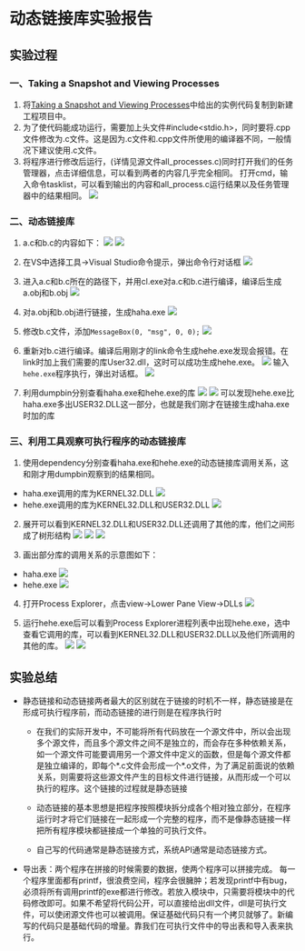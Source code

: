 # 动态链接库实验报告

## 实验过程

### 一、Taking a Snapshot and Viewing Processes

1. 将[Taking a Snapshot and Viewing Processes](https://docs.microsoft.com/zh-cn/windows/win32/toolhelp/taking-a-snapshot-and-viewing-processes)中给出的实例代码复制到新建工程项目中。
2. 为了使代码能成功运行，需要加上头文件#include<stdio.h>，同时要将.cpp文件修改为.c文件。这是因为.c文件和.cpp文件所使用的编译器不同，一般情况下建议使用.c文件。
3. 将程序进行修改后运行，(详情见源文件all_processes.c)同时打开我们的任务管理器，点击详细信息，可以看到两者的内容几乎完全相同。
打开cmd，输入命令tasklist，可以看到输出的内容和all_process.c运行结果以及任务管理器中的结果相同。
![ ](images/进程输出.jpg)

### 二、动态链接库

1. a.c和b.c的内容如下：
![ ](images/a.jpg)
![ ](images/b.jpg)

2. 在VS中选择工具->Visual Studio命令提示，弹出命令行对话框
![ ](images/VS中的命令行.png)

3. 进入a.c和b.c所在的路径下，并用cl.exe对a.c和b.c进行编译，编译后生成a.obj和b.obj
![ ](images/编译a和b.png)

4. 对a.obj和b.obj进行链接，生成haha.exe
![ ](images/生成haha.png)

5. 修改b.c文件，添加```MessageBox(0, "msg", 0, 0);```
![ ](images/修改b.png)

6. 重新对b.c进行编译。编译后用刚才的link命令生成hehe.exe发现会报错。在link时加上我们需要的库User32.dll，这时可以成功生成hehe.exe。
![ ](images/生成hehe.png)
输入```hehe.exe```程序执行，弹出对话框。
![ ](images/hehe运行.png)

7. 利用dumpbin分别查看haha.exe和hehe.exe的库
![ ](images/dumpbin_haha.png)
![ ](images/dumpbin_hehe.png)
可以发现hehe.exe比haha.exe多出USER32.DLL这一部分，也就是我们刚才在链接生成haha.exe时加的库

### 三、利用工具观察可执行程序的动态链接库

1. 使用dependency分别查看haha.exe和hehe.exe的动态链接库调用关系，这和刚才用dumpbin观察到的结果相同。

* haha.exe调用的库为KERNEL32.DLL
![ ](images/dependency_haha.png)
* hehe.exe调用的库为KERNEL32.DLL和USER32.DLL
![ ](images/dependency_hehe.png)

2. 展开可以看到KERNEL32.DLL和USER32.DLL还调用了其他的库，他们之间形成了树形结构
![ ](images/d_hehe1.png)
![ ](images/d_hehe2.png)
![ ](images/d_hehe3.png)

3. 画出部分库的调用关系的示意图如下：
* haha.exe
![ ](images/haha调用树.png)
* hehe.exe
![ ](images/hehe调用树.png)

4. 打开Process Explorer，点击view->Lower Pane View->DLLs
![ ](images/查看dll.png)

5. 运行hehe.exe后可以看到Process Explorer进程列表中出现hehe.exe，选中查看它调用的库，可以看到KERNEL32.DLL和USER32.DLL以及他们所调用的其他的库。
![ ](images/explore_hehe1.png)
![ ](images/explore_hehe2.png)

## 实验总结

* 静态链接和动态链接两者最大的区别就在于链接的时机不一样，静态链接是在形成可执行程序前，而动态链接的进行则是在程序执行时
  * 在我们的实际开发中，不可能将所有代码放在一个源文件中，所以会出现多个源文件，而且多个源文件之间不是独立的，而会存在多种依赖关系，如一个源文件可能要调用另一个源文件中定义的函数，但是每个源文件都是独立编译的，即每个*.c文件会形成一个*.o文件，为了满足前面说的依赖关系，则需要将这些源文件产生的目标文件进行链接，从而形成一个可以执行的程序。这个链接的过程就是静态链接
  * 动态链接的基本思想是把程序按照模块拆分成各个相对独立部分，在程序运行时才将它们链接在一起形成一个完整的程序，而不是像静态链接一样把所有程序模块都链接成一个单独的可执行文件。
  
  * 自己写的代码通常是静态链接方式，系统API通常是动态链接方式。

* 导出表：两个程序在拼接的时候需要的数据，使两个程序可以拼接完成。
每一个程序里面都有printf，很浪费空间，程序会很臃肿；若发现printf中有bug，必须将所有调用printf的exe都进行修改。若放入模块中，只需要将模块中的代码修改即可。如果不希望将代码公开，可以直接给出dll文件，dll是可执行文件，可以使闭源文件也可以被调用。保证基础代码只有一个拷贝就够了。新编写的代码只是基础代码的增量。靠我们在可执行文件中的导出表和导入表来执行。


